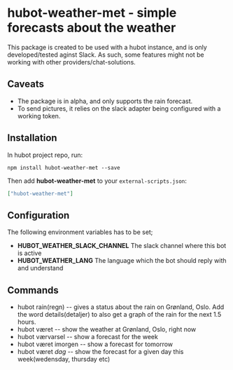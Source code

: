 # hubot-weather-met - simple forecasts about the weather

This package is created to be used with a hubot instance, and is only developed/tested aginst Slack. As such, some features might not be working with other providers/chat-solutions.

## Caveats
- The package is in alpha, and only supports the rain forecast.
- To send pictures, it relies on the slack adapter being configured with a working token.

## Installation

In hubot project repo, run:

`npm install hubot-weather-met --save`

Then add **hubot-weather-met** to your `external-scripts.json`:

```json
["hubot-weather-met"]
```

## Configuration
The following environment variables has to be set;
- **HUBOT_WEATHER_SLACK_CHANNEL** The slack channel where this bot is active
- **HUBOT_WEATHER_LANG** The language which the bot should reply with and understand

## Commands

- hubot rain(regn) -- gives a status about the rain on Grønland, Oslo. Add the word details(detaljer) to also get a graph of the rain for the next 1.5 hours.
- hubot været -- show the weather at Grønland, Oslo, right now
- hubot værvarsel -- show a forecast for the week
- hubot været imorgen -- show a forecast for tomorrow
- hubot været *dag* -- show the forecast for a given day this week(wedensday, thursday etc)

